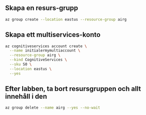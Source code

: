 
## Skapa en resurs-grupp

```bash
az group create --location eastus --resource-group airg
```

## Skapa ett multiservices-konto

```bash
az cognitiveservices account create \
  --name initialermymultiaccount \
  --resource-group airg \
  --kind CognitiveServices \
  --sku S0 \
  --location eastus \
  --yes
```

## Efter labben, ta bort resursgruppen och allt innehåll i den

```bash
az group delete --name airg --yes --no-wait
